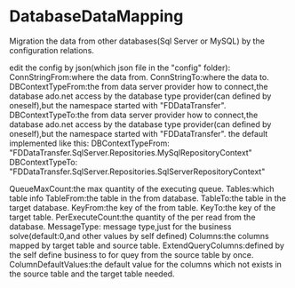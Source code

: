 # DatabaseDataMapping
Migration the data from other databases(Sql Server or MySQL) by the configuration relations.

edit the config by json(which json file in the "config" folder):
ConnStringFrom:where the data from.
ConnStringTo:where the data to.
DBContextTypeFrom:the from data server provider how to connect,the database ado.net access by the database type provider(can defined by oneself),but the namespace started with "FDDataTransfer".
DBContextTypeTo:the from data server provider how to connect,the database ado.net access by the database type provider(can defined by oneself),but the namespace started with "FDDataTransfer".
the default implemented like this:
DBContextTypeFrom: "FDDataTransfer.SqlServer.Repositories.MySqlRepositoryContext"
DBContextTypeTo: "FDDataTransfer.SqlServer.Repositories.SqlServerRepositoryContext"

QueueMaxCount:the max quantity of the executing queue.
Tables:which table info
TableFrom:the table in the from database.
TableTo:the table in the target database.
KeyFrom:the key of the from table.
KeyTo:the key of the target table.
PerExecuteCount:the quantity of the per read from the database.
MessageType: message type,just for the business solve(default:0,and other values by self defined)
Columns:the columns mapped by target table and source table.
ExtendQueryColumns:defined by the self define business to for quey from the source table by once.
ColumnDefaultValues:the default value for the columns which not exists in the source table and the target table needed.
